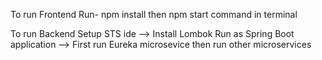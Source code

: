 To run Frontend
Run- npm install then npm start command in terminal

To run Backend
Setup STS ide --> Install Lombok 
Run as Spring Boot application
--> First run Eureka microsevice then run other microservices  
